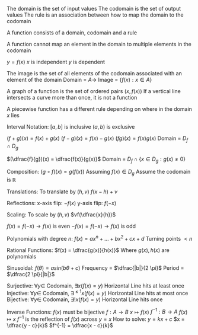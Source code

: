 The domain is the set of input values
The codomain is the set of output values
The rule is an association between how to map the domain to the codomain

A function consists of a domain, codomain and a rule

A function cannot map an element in the domain to multiple elements in the codomain

$y = f(x)$
	$x$ is independent
	$y$ is dependent 

The image is the set of all elements of the codomain associated with an element of the domain
	Domain = $A \to$ Image = $\{f(x) : x \in A \}$

A graph of a function is the set of ordered pairs $(x, f(x))$
	If a vertical line intersects a curve more than once, it is not a function

A piecewise function has a different rule depending on where in the domain $x$ lies

Interval Notation:
	$[a, b]$ is inclusive
	$(a, b)$ is exclusive

$(f + g)(x) = f(x) + g(x)$
$(f - g)(x) = f(x) - g(x)$
$(fg)(x) = f(x)g(x)$
Domain = $D_f \cap D_g$

$(\dfrac{f}{g})(x) = \dfrac{f(x)}{g(x)}$
Domain = $D_f \cap \{ x \in D_g : g(x) \neq 0 \}$

Composition:
	($g \circ f)(x) = g(f(x))$
		Assuming $f(x) \in D_g$
	Assume the codomain is $\mathbb{R}$

Translations:
	To translate by $(h, v)$
	$f(x - h) + v$

Reflections:
	x-axis flip:
		$-f(x)$
	y-axis flip:
		$f(-x)$

Scaling:
	To scale by $(h, v)$
	$vf(\dfrac{x}{h})$

$f(x) = f(-x) \to f(x)$ is even
$-f(x) = f(-x) \to f(x)$ is odd

Polynomials with degree $n$:
	$f(x) = a x^n + \dots + b x^2 + c x + d$
	Turning points $< n$

Rational Functions:
	$f(x) = \dfrac{g(x)}{h(x)}$
	Where $g(x), h(x)$ are polynomials

Sinusoidal:
	$f(\theta) = a sin(b \theta + c)$
	Frequency = $\dfrac{|b|}{2 \pi}$
	Period = $\dfrac{2 \pi}{|b|}$

Surjective: $\forall y \in$ Codomain, $\exists x (f(x) = y)$
	Horizontal Line hits at least once
Injective: $\forall y \in$ Codomain, $\exists^{\leq 1} x (f(x) = y)$
	Horizontal Line hits at most once
Bijective: $\forall y \in$ Codomain, $\exists !x (f(x) = y)$
	Horizontal Line hits once

Inverse Functions:
	$f(x)$ must be bijective
	$f : A \to B$
		$x \mapsto f(x)$
	$f^{-1} : B \to A$
		$f(x) \mapsto x$
	$f^{-1}$ is the reflection of $f(x)$ across $y = x$
	How to solve:
		$y = kx + c$
		$x = \dfrac{y - c}{k}$
		$f^{-1} = \dfrac{x - c}{k}$

